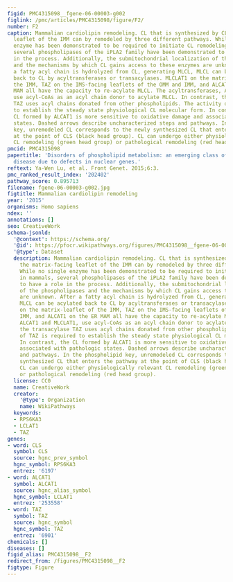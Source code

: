 ```yaml
---
figid: PMC4315098__fgene-06-00003-g002
figlink: /pmc/articles/PMC4315098/figure/F2/
number: F2
caption: Mammalian cardiolipin remodeling. CL that is synthesized by CLS on the matrix-facing
  leaflet of the IMM can by remodeled by three different pathways. While no single
  enzyme has been demonstrated to be required to initiate CL remodeling in mammals,
  several phospholipases of the iPLA2 family have been demonstrated to have a role
  in the process. Additionally, the submitochondrial localization of the phospholipases
  and the mechanisms by which CL gains access to these enzymes are unknown. After
  a fatty acyl chain is hydrolyzed from CL, generating MLCL, MLCL can be acylated
  back to CL by acyltransferases or transacylases. MLCLAT1 on the matrix-leaflet of
  the IMM, TAZ on the IMS-facing leaflets of the OMM and IMM, and ALCAT1 on the ER
  MAM all have the capacity to re-acylate MLCL. The acyltransferases, ALCAT1 and MLCLAT1,
  use acyl-CoAs as an acyl chain donor to acylate MLCL. In contrast, the transacylase
  TAZ uses acyl chains donated from other phospholipids. The activity of TAZ is required
  to establish the steady state physiological CL molecular form. In contrast, the
  CL formed by ALCAT1 is more sensitive to oxidative damage and associated with pathologic
  states. Dashed arrows describe uncharacterized steps and pathways. In the phospholipid
  key, unremodeled CL corresponds to the newly synthesized CL that enters the pathway
  at the point of CLS (black head group). CL can undergo either physiologically relevant
  CL remodeling (green head group) or pathological remodeling (red head group).
pmcid: PMC4315098
papertitle: 'Disorders of phospholipid metabolism: an emerging class of mitochondrial
  disease due to defects in nuclear genes.'
reftext: Ya-Wen Lu, et al. Front Genet. 2015;6:3.
pmc_ranked_result_index: '202402'
pathway_score: 0.895713
filename: fgene-06-00003-g002.jpg
figtitle: Mammalian cardiolipin remodeling
year: '2015'
organisms: Homo sapiens
ndex: ''
annotations: []
seo: CreativeWork
schema-jsonld:
  '@context': https://schema.org/
  '@id': https://pfocr.wikipathways.org/figures/PMC4315098__fgene-06-00003-g002.html
  '@type': Dataset
  description: Mammalian cardiolipin remodeling. CL that is synthesized by CLS on
    the matrix-facing leaflet of the IMM can by remodeled by three different pathways.
    While no single enzyme has been demonstrated to be required to initiate CL remodeling
    in mammals, several phospholipases of the iPLA2 family have been demonstrated
    to have a role in the process. Additionally, the submitochondrial localization
    of the phospholipases and the mechanisms by which CL gains access to these enzymes
    are unknown. After a fatty acyl chain is hydrolyzed from CL, generating MLCL,
    MLCL can be acylated back to CL by acyltransferases or transacylases. MLCLAT1
    on the matrix-leaflet of the IMM, TAZ on the IMS-facing leaflets of the OMM and
    IMM, and ALCAT1 on the ER MAM all have the capacity to re-acylate MLCL. The acyltransferases,
    ALCAT1 and MLCLAT1, use acyl-CoAs as an acyl chain donor to acylate MLCL. In contrast,
    the transacylase TAZ uses acyl chains donated from other phospholipids. The activity
    of TAZ is required to establish the steady state physiological CL molecular form.
    In contrast, the CL formed by ALCAT1 is more sensitive to oxidative damage and
    associated with pathologic states. Dashed arrows describe uncharacterized steps
    and pathways. In the phospholipid key, unremodeled CL corresponds to the newly
    synthesized CL that enters the pathway at the point of CLS (black head group).
    CL can undergo either physiologically relevant CL remodeling (green head group)
    or pathological remodeling (red head group).
  license: CC0
  name: CreativeWork
  creator:
    '@type': Organization
    name: WikiPathways
  keywords:
  - RPS6KA3
  - LCLAT1
  - TAZ
genes:
- word: CLS
  symbol: CLS
  source: hgnc_prev_symbol
  hgnc_symbol: RPS6KA3
  entrez: '6197'
- word: ALCAT1
  symbol: ALCAT1
  source: hgnc_alias_symbol
  hgnc_symbol: LCLAT1
  entrez: '253558'
- word: TAZ
  symbol: TAZ
  source: hgnc_symbol
  hgnc_symbol: TAZ
  entrez: '6901'
chemicals: []
diseases: []
figid_alias: PMC4315098__F2
redirect_from: /figures/PMC4315098__F2
figtype: Figure
---
```

